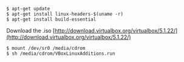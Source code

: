 ```
$ apt-get update
$ apt-get install linux-headers-$(uname -r)
$ apt-get install build-essential
```
Download the .iso [http://download.virtualbox.org/virtualbox/5.1.22/](http://download.virtualbox.org/virtualbox/5.1.22/)

```
$ mount /dev/sr0 /media/cdrom
$ sh /media/cdrom/VBoxLinuxAdditions.run
```
